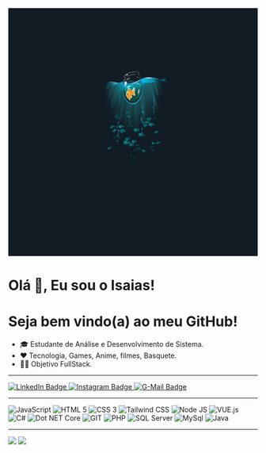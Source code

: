 <img src="wallpaper-peixe-preso.jpg" title="Peixe no aquário" alt="Peixe no aquário" width="100%" height="500px" align="rigth"/>

# Olá 👋,  Eu sou o Isaias!
# Seja bem vindo(a) ao meu GitHub!

- 🎓 Estudante de Análise e Desenvolvimento de Sistema.
- ❤ Tecnologia, Games, Anime, filmes, Basquete.
- 👨‍💻 Objetivo FullStack.

<hr/>

<div>
  <a href="https://www.linkedin.com/in/isaias-almeida-dev">
    <img src="https://img.shields.io/badge/LinkedIn-blue?style=for-the-badge&logo=linkedin&logoColor=white" title="LinkedIn" alt="LinkedIn Badge"/>
  </a>
  <a href="#">
    <img src="https://img.shields.io/badge/Instagram-E4405F.svg?style=for-the-badge&logo=Instagram&logoColor=white" title="Instagram" alt="Instagram Badge"/>
  </a>
  <a href="#">
    <img src="https://img.shields.io/badge/Gmail-EA4335.svg?style=for-the-badge&logo=Gmail&logoColor=white" title="G-Mail" alt="G-Mail Badge"/>
  </a>
</div>

<hr/>
<div>
  <img src="https://cdn.jsdelivr.net/gh/devicons/devicon/icons/javascript/javascript-original.svg" title="JavaScript" alt="JavaScript" width="50" height="50" />
  <img src="https://cdn.jsdelivr.net/gh/devicons/devicon/icons/html5/html5-original.svg" title="HTML 5" alt="HTML 5" width="50" height="50" />
  <img src="https://cdn.jsdelivr.net/gh/devicons/devicon/icons/css3/css3-original.svg" title="CSS 3" alt="CSS 3" width="50" height="50" />
  <img src="https://cdn.jsdelivr.net/gh/devicons/devicon/icons/tailwindcss/tailwindcss-original-wordmark.svg" title="Tailwind CSS" alt="Tailwind CSS" width="50" height="50" />
  <img src="https://cdn.jsdelivr.net/gh/devicons/devicon/icons/nodejs/nodejs-original.svg" title="Node JS" alt="Node JS" width="50" height="50" />
  <img src="https://cdn.jsdelivr.net/gh/devicons/devicon/icons/vuejs/vuejs-original.svg" title="VUE.js" alt="VUE.js" width="50" height="50" />
  <img src="https://cdn.jsdelivr.net/gh/devicons/devicon/icons/csharp/csharp-original.svg" title="C#" alt="C#" width="50" height="50" />
  <img src="https://cdn.jsdelivr.net/gh/devicons/devicon/icons/dotnetcore/dotnetcore-original.svg" title=" Dot NET Core" alt="Dot NET Core" width="50" height="50" />
  <img src="https://cdn.jsdelivr.net/gh/devicons/devicon/icons/git/git-original.svg" title="GIT" alt="GIT" width="50" height="50" />
  <img src="https://cdn.jsdelivr.net/gh/devicons/devicon/icons/php/php-original.svg" title="PHP" alt="PHP" width="50" height="50" />
  <img src="https://cdn.jsdelivr.net/gh/devicons/devicon/icons/microsoftsqlserver/microsoftsqlserver-plain-wordmark.svg" title="SQL Server" alt="SQL Server" width="50" height="50" />
  <img src="https://cdn.jsdelivr.net/gh/devicons/devicon/icons/mysql/mysql-original-wordmark.svg" title="MySql" alt="MySql" width="50" height="50" />
  <img src="https://cdn.jsdelivr.net/gh/devicons/devicon/icons/java/java-original.svg" title="Java" alt="Java" width="50" height="50" />
</div>

<hr/>

<div align = "left">
<img height = "250em" src="https://github-readme-stats.vercel.app/api/top-langs/?username=Isaias-dt&show_icons=true&theme=transparent&count_private=true&locale=pt-br"/>
<img height = "250em" src="https://github-readme-stats.vercel.app/api?username=Isaias-dt&show_icons=true&show_icons=true&theme=transparent&count_private=true&locale=pt-br"/>
</div>
